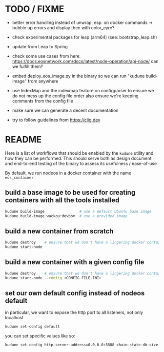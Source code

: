 
# TODO / FIXME

- better error handling instead of unwrap, esp. on docker commands
  -> bubble up errors and display then with color_eyre?

- check experimental packages for leap (arm64) (see: bootstrap_leap.sh)

- update from Leap to Spring

- check some use cases from here: <https://docs.eosnetwork.com/docs/latest/node-operation/api-node/>
  can we fulfill them?

- embed deploy_eos_image.py in the binary so we can run "kudune build-image" from anywhere

- use IndexMap and the indexmap feature on configparser to ensure we do not mess up the config file order
  also ensure we're keeping comments from the config file

- make sure we can generate a decent documentation

- try to follow guidelines from <https://clig.dev>


# README

Here is a list of workflows that should be enabled by the `kudune` utility
and how they can be performed. This should serve both as design document
and end-to-end testing of the binary to assess its usefulness / ease-of-use

By default, we run nodeos in a docker container with the name `eos_container`

## build a base image to be used for creating containers with all the tools installed

```sh
kudune build-image                # use a default Ubuntu base image
kudune build-image wackou:devbox  # use a provided image
```


## build a new container from scratch

```sh
kudune destroy    # ensure that we don't have a lingering docker container
kudune start-node
```

## build a new container with a given config file

```sh
kudune destroy    # ensure that we don't have a lingering docker container
kudune start-node --config <CONFIG_FILE.INI>
```

## set our own default config instead of nodeos default

in particular, we want to expose the http port to all listeners, not only localhost

```sh
kudune set-config default
```

you can set specific values like so:
```sh
kudune set-config http-server-address=0.0.0.0:8888 chain-state-db-size-mb=65536 contracts-console=true
```
